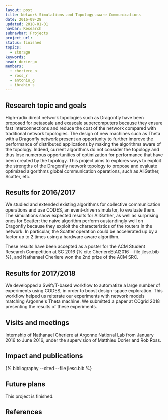 ```yaml
---
layout: post
title: Network Simulations and Topology-aware Communications
date: 2016-09-28
updated: 2018-01-01
navbar: Research
subnavbar: Projects
project_url:
status: finished
topics:
  - storage
keywords:
head: dorier_m
members:
  - cheriere_n
  - ross_r
  - antoniu_g
  - ibrahim_s
---
```


## Research topic and goals

High-radix direct network topologies such as Dragonfly have been proposed for
petascale and exascale supercomputers because they ensure fast interconnections
and reduce the cost of the network compared with traditional network topologies.
The design of new machines such as Theta with a Dragonfly network present an opportunity
to further improve the performance of distributed applications by making the algorithms
aware of the topology. Indeed, current algorithms do not consider the topology and thus
lose numerous opportunities of optimization for performance that have been created by the topology.
This project aims to explores ways to exploit the strengths of the Dragonfly network topology
to propose and evaluate optimized algorithms  global communication operations, such as AllGather, Scatter, etc.

## Results for 2016/2017

We studied and extended existing algorithms for collective communication operations and use CODES,
an event-driven simulator, to evaluate them. The simulations show expected results for AllGather, as well as surprising ones for Scatter:
the naive algorithm perform oustandingly well on Dragonfly because they exploit the characteristics
of the routers in the network. In particular, the Scatter operation could be accelerated up
by a factor up to 2 times using a hardware aware algorithm.

These results have been accepted as a poster for the ACM Student Research Competition at SC 2016 {% cite CheriereEtAl2016 --file jlesc.bib %}, and Nathanael Cheriere won the 2nd prize of the ACM SRC.

## Results for 2017/2018

We developped a Swift/T-based workflow to automatize a large number of experiments using CODES, in order to boost design-space exploration. This workflow helped us reiterate our experiments with network models matching Argonne's Theta machine. We submitted a paper at CCgrid 2018 presenting the results of these experiments.

## Visits and meetings

Internship of Nathanael Cheriere at Argonne National Lab from January 2016 to June 2016, under the supervision of Matthieu Dorier and Rob Ross.

## Impact and publications

{% bibliography --cited --file jlesc.bib %}


## Future plans

This project is finished.

## References
